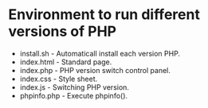 # Environment to run different versions of PHP

 * install.sh - Automaticall install each version PHP.
 * index.html - Standard page.
 * index.php  - PHP version switch control panel.
 * index.css  - Style sheet.
 * index.js   - Switching PHP version.
 * phpinfo.php - Execute phpinfo().

